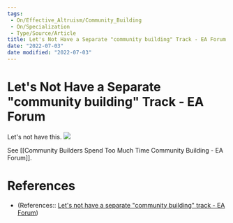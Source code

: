 ```yaml
---
tags:
 - On/Effective_Altruism/Community_Building
 - On/Specialization
 - Type/Source/Article
title: Let's Not Have a Separate "community building" Track - EA Forum
date: "2022-07-03"
date modified: "2022-07-03"
---
```


# Let's Not Have a Separate "community building" Track - EA Forum
Let's not have this.
![](https://39669.cdn.cke-cs.com/cgyAlfpLFBBiEjoXacnz/images/3c2b2ea677d85e910d0c8c54df71db368d2cb4123e8bcb38.png/w_1850)

See [[Community Builders Spend Too Much Time Community Building - EA Forum]].

# References
- (References:: [Let's not have a separate "community building" track - EA Forum](https://forum.effectivealtruism.org/posts/fCN7w6HBMdaBZCbmX/there-is-no-separate-community-building-track?utm_source=EA+Forum+Digest&utm_campaign=a5cf5c98b1-EMAIL_CAMPAIGN_2022_06_29_06_21&utm_medium=email&utm_term=0_7457c7ff3e-a5cf5c98b1-319041987))
